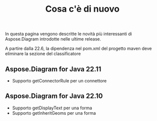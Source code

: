 ﻿---
title: Cosa c'è di nuovo
linktitle: Cosa c'è di nuovo
type: docs
weight: 5
url: /it/java/whatsnew/
description: Aspose.Diagram for Java si amplia e si arricchisce quotidianamente. In questa pagina puoi conoscere le caratteristiche enormi e più interessanti del prodotto
---
In questa pagina vengono descritte le novità più interessanti di Aspose.Diagram introdotte nelle ultime release.

A partire dalla 22.6, la dipendenza nel pom.xml del progetto maven deve eliminare la sezione del classificatore

## Aspose.Diagram for Java 22.11

* Supporto getConnectorRule per un connettore

## Aspose.Diagram for Java 22.10

* Supporto getDisplayText per una forma
* Supporto getInheritGeoms per una forma


